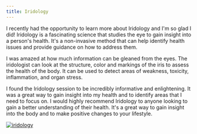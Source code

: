 ```yaml
---
title: Iridology
---
```


I recently had the opportunity to learn more about Iridology and I'm so glad I did! Iridology is a fascinating science that studies the eye to gain insight into a person's health. It's a non-invasive method that can help identify health issues and provide guidance on how to address them.

I was amazed at how much information can be gleaned from the eyes. The iridologist can look at the structure, color and markings of the iris to assess the health of the body. It can be used to detect areas of weakness, toxicity, inflammation, and organ stress.

I found the Iridology session to be incredibly informative and enlightening. It was a great way to gain insight into my health and to identify areas that I need to focus on. I would highly recommend Iridology to anyone looking to gain a better understanding of their health. It's a great way to gain insight into the body and to make positive changes to your lifestyle.

[![iridology](<https://dabuttonfactory.com/button.png?t=CHECK+SERVICE&f=Noto+Sans-Bold&ts=26&tc=fff&hp=45&vp=20&c=11&bgt=unicolored&bgc=4bd42f>)](<https://londonexpertfinder.com/link>)